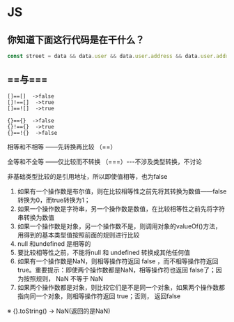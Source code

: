 # JS

## 你知道下面这行代码是在干什么？

```js
const street = data && data.user && data.user.address && data.user.address.street;
```

## ==与===

```text
[]==[]  ->false
[]!==[]  ->true
[]==![]  ->true

{}=={}  ->false
{}!=={}  ->true
{}==!{}  ->false
```

相等和不相等   ——先转换再比较    （==）

全等和不全等   ——仅比较而不转换  （===）---不涉及类型转换，不讨论

非基础类型比较的是引用地址，所以即使值相等，也为false

1. 如果有一个操作数是布尔值，则在比较相等性之前先将其转换为数值——false转换为0，而true转换为1；
2. 如果一个操作数是字符串，另一个操作数是数值，在比较相等性之前先将字符串转换为数值
3. 如果一个操作数是对象，另一个操作数不是，则调用对象的valueOf()方法，用得到的基本类型值按照前面的规则进行比较
4. null 和undefined 是相等的
5. 要比较相等性之前，不能将null 和 undefined 转换成其他任何值
6. 如果有一个操作数是NaN，则相等操作符返回 false ，而不相等操作符返回 true。重要提示：即使两个操作数都是NaN，相等操作符也返回 false了；因为按照规则， NaN 不等于 NaN
7. 如果两个操作数都是对象，则比较它们是不是同一个对象，如果两个操作数都指向同一个对象，则相等操作符返回 true；否则， 返回false

※ {}.toString() ->  NaN(返回的是NaN)